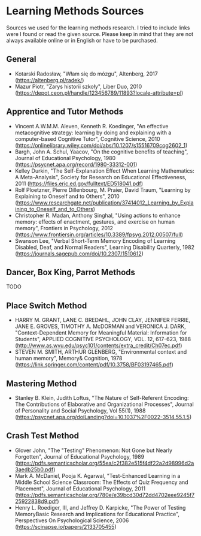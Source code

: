 # Learning Methods Sources
Sources we used for the learning methods research. I tried to include links were I found or read the given source. Please keep in mind that they are not always available online or in English or have to be purchased.

## General 
 * Kotarski Radosław, "Włam się do mózgu", Altenberg, 2017 (https://altenberg.pl/radek/)
 * Mazur Piotr, "Zarys historii szkoły", Liber Duo, 2010 (https://depot.ceon.pl/handle/123456789/11893?locale-attribute=pl) 

## Apprentice and Tutor Methods
 * Vincent A.W.M.M. Aleven, Kenneth R. Koedinger, "An effective metacognitive strategy: learning by doing and explaining with a computer-based Cognitive Tutor", Cognitive Science, 2010 (https://onlinelibrary.wiley.com/doi/abs/10.1207/s15516709cog2602_1)
 * Bargh, John A. Schul, Yaacov, "On the cognitive benefits of teaching", Journal of Educational Psychology, 1980 (https://psycnet.apa.org/record/1980-33312-001)
 * Kelley Durkin, "The Self-Explanation Effect When Learning Mathematics: A Meta-Analysis", Society for Research on Educational Effectiveness, 2011 (https://files.eric.ed.gov/fulltext/ED518041.pdf)
 * Rolf Ploetzner, Pierre Dillenbourg, M. Praier, David Traum, "Learning by Explaining to Oneself and to Others", 2010 (https://www.researchgate.net/publication/37414012_Learning_by_Explaining_to_Oneself_and_to_Others)
 * Christopher R. Madan, Anthony Singhal, "Using actions to enhance memory: effects of enactment, gestures, and exercise on human memory", Frontiers in Psychology, 2012 (https://www.frontiersin.org/articles/10.3389/fpsyg.2012.00507/full)
 * Swanson Lee, "Verbal Short-Term Memory Encoding of Learning Disabled, Deaf, and Normal Readers", Learning Disability Quarterly, 1982 (https://journals.sagepub.com/doi/10.2307/1510612)

## Dancer, Box King, Parrot Methods
TODO

## Place Switch Method
 * HARRY M. GRANT, LANE C. BREDAHL, JOHN CLAY, JENNIFER FERRIE, JANE E. GROVES, TIMOTHY A. McDORMAN and VERONICA J. DARK, "Context-Dependent Memory for Meaningful Material: Information for Students", APPLIED COGNITIVE PSYCHOLOGY, VOL. 12, 617-623, 1988 (http://www.as.wvu.edu/psyc101/contents/extra_credit/Ch07ec.pdf)
 * STEVEN M. SMITH, ARTHUR GLENBERG, "Environmental context and human memory", Memory& Cognition, 1978 (https://link.springer.com/content/pdf/10.3758/BF03197465.pdf)

## Mastering Method
 * Stanley B. Klein, Judith Loftus, "The Nature of Self-Referent Encoding: The Contributions of Elaborative and Organizational Processes", Journal of Personality and Social Psychology, Vol 55(1), 1988 (https://psycnet.apa.org/doiLanding?doi=10.1037%2F0022-3514.55.1.5)

## Crash Test Method
 * Glover John, "The "Testing" Phenomenon: Not Gone but Nearly Forgotten", Journal of Educational Psychology, 1989 (https://pdfs.semanticscholar.org/55ea/c2f382e515f4df22a2d98996d2a3aedb25b0.pdf)
 * Mark A. McDaniel, Pooja K. Agarwal, "Test-Enhanced Learning in a Middle School Science Classroom: The Effects of Quiz Frequency and Placement", Journal of Educational Psychology, 2011 (https://pdfs.semanticscholar.org/780e/e39bcd30d72dd4702eee9245f725922838d9.pdf)
 * Henry L. Roediger, III, and Jeffrey D. Karpicke, "The Power of Testing MemoryBasic Research and Implications for Educational Practice", Perspectives On Psychological Science, 2006 (https://scinapse.io/papers/2133705455) 